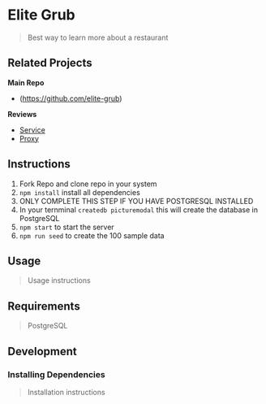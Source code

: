 # Elite Grub

> Best way to learn more about a restaurant
## Related Projects

**Main Repo**
- (https://github.com/elite-grub)

**Reviews**
- [Service](https://github.com/elite-grub/service-sp)
- [Proxy](https://github.com/elite-grub/proxy-sp)

## Instructions
1. Fork Repo and clone repo in your system
2. `npm install` install all dependencies
3. ONLY COMPLETE THIS STEP IF YOU HAVE POSTGRESQL INSTALLED
4. In your ternminal `createdb picturemodal` this will create the database in PostgreSQL
5. `npm start` to start the server
6. `npm run seed` to create the 100 sample data

## Usage

> Usage instructions

## Requirements

> PostgreSQL

## Development

### Installing Dependencies

> Installation instructions